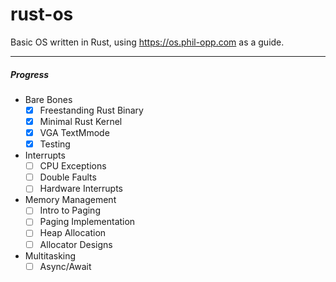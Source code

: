 # rust-os
Basic OS written in Rust, using https://os.phil-opp.com as a guide.

---
##### Progress
* Bare Bones
  - [x] Freestanding Rust Binary
  - [x] Minimal Rust Kernel
  - [x] VGA TextMmode
  - [x] Testing
* Interrupts
  - [ ] CPU Exceptions
  - [ ] Double Faults
  - [ ] Hardware Interrupts
* Memory Management
  - [ ] Intro to Paging
  - [ ] Paging Implementation
  - [ ] Heap Allocation
  - [ ] Allocator Designs
* Multitasking
  - [ ] Async/Await